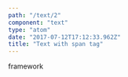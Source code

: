 ```yaml
---
path: "/text/2"
component: "text"
type: "atom"
date: "2017-07-12T17:12:33.962Z"
title: "Text with span tag"
---
```

<Box>
  <Text.span color="text" fontSize={2}>
    framework
  </Text.span>
</Box>

